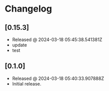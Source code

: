 # Changelog

## [0.15.3]

- Released @ 2024-03-18 05:45:38.541381Z
- update
- test

## [0.1.0]

- Released @ 2024-03-18 05:40:33.907888Z
- Initial release.

